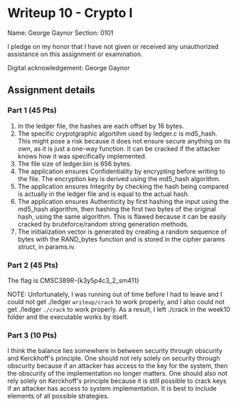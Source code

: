 # Writeup 10 - Crypto I

Name: George Gaynor
Section: 0101

I pledge on my honor that I have not given or received any unauthorized assistance on this assignment or examination.

Digital acknowledgement: George Gaynor


## Assignment details

### Part 1 (45 Pts)
1. In the ledger file, the hashes are each offset by 16 bytes.
2. The specific crypotgraphic algortihm used by ledger.c is md5_hash. This might pose a risk because it does not ensure secure anything on its own, as it is just a one-way function. It can be cracked if the attacker knows how it was specifically implemented.
3. The file size of ledger.bin is 656 bytes.
4. The application ensures Confidentiality by encrypting before writing to the file. The encryption key is derived using the md5_hash algorithm. 
5. The application ensures Integrity by checking the hash being compared is actually in the ledger file and is equal to the actual hash. 
6. The application ensures Authenticity by first hashing the input using the md5_hash algorithm, then hashing the first two bytes of the original hash, using the same algorithm. This is flawed because it can be easily cracked by bruteforce/random string generation methods.
7. The initialization vector is generated by creating a random sequence of bytes with the RAND_bytes function and is stored in the cipher params struct, in params.iv.

### Part 2 (45 Pts)

The flag is CMSC389R-{k3y5p4c3_2_sm411}

NOTE: Unfortunately, I was running out of time before I had to leave and I could not get ./ledger `writeup/crack` to work properly, and I also could not get ./ledger `./crack` to work properly. As a result, I left ./crack in the week10 folder and the executable works by itself. 

### Part 3 (10 Pts)

I think the balance lies somewhere in between security through obscurity and Kerckhoff's principle. One should not rely solely on security through obscurity because if an attacker has access to the key for the system, then the obscurity of the implementation no longer matters. One should also not rely solely on Kerckhoff's principle because it is still possible to crack keys if an attacker has access to system implementation. It is best to include elements of all possible strategies. 

